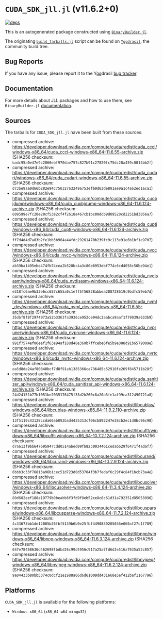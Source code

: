# `CUDA_SDK_jll.jl` (v11.6.2+0)

[![deps](https://juliahub.com/docs/CUDA_SDK_jll/deps.svg)](https://juliahub.com/ui/Packages/CUDA_SDK_jll/2kWOi?page=2)

This is an autogenerated package constructed using [`BinaryBuilder.jl`](https://github.com/JuliaPackaging/BinaryBuilder.jl).

The originating [`build_tarballs.jl`](https://github.com/JuliaPackaging/Yggdrasil/blob/92e99e67ad7622e85495c8d1de3aacfd43de5fae/C/CUDA/CUDA_SDK@11.6/build_tarballs.jl) script can be found on [`Yggdrasil`](https://github.com/JuliaPackaging/Yggdrasil/), the community build tree.

## Bug Reports

If you have any issue, please report it to the Yggdrasil [bug tracker](https://github.com/JuliaPackaging/Yggdrasil/issues).

## Documentation

For more details about JLL packages and how to use them, see `BinaryBuilder.jl` [documentation](https://docs.binarybuilder.org/stable/jll/).

## Sources

The tarballs for `CUDA_SDK_jll.jl` have been built from these sources:

* compressed archive: https://developer.download.nvidia.com/compute/cuda/redist/cuda_cccl/windows-x86_64/cuda_cccl-windows-x86_64-11.6.55-archive.zip (SHA256 checksum: `badc95a0e47e9c2866ebf970dae757c827b91c27820fc75dc28a459c0014bb2f`)
* compressed archive: https://developer.download.nvidia.com/compute/cuda/redist/cuda_cudart/windows-x86_64/cuda_cudart-windows-x86_64-11.6.55-archive.zip (SHA256 checksum: `d73be9aa0d66b282e94c75032763249a753efb9d63de891ae9a1c4a62ed1aca1`)
* compressed archive: https://developer.download.nvidia.com/compute/cuda/redist/cuda_cuobjdump/windows-x86_64/cuda_cuobjdump-windows-x86_64-11.6.124-archive.zip (SHA256 checksum: `609599e7fc20e20cf53e2cf4f2618e467cb1bc00dcb9d09520cd2251bd3056a7`)
* compressed archive: https://developer.download.nvidia.com/compute/cuda/redist/cuda_cupti/windows-x86_64/cuda_cupti-windows-x86_64-11.6.124-archive.zip (SHA256 checksum: `ff7d4d4d7a83b2fe1bb3b964a44fdc29261470b239fc9c113e91e6b1bf1e9707`)
* compressed archive: https://developer.download.nvidia.com/compute/cuda/redist/cuda_nvcc/windows-x86_64/cuda_nvcc-windows-x86_64-11.6.124-archive.zip (SHA256 checksum: `ab39ba1495ebe474fb74cea2b520bc4a3c80e6953ebf774c6cd4058c50be94e1`)
* compressed archive: https://developer.download.nvidia.com/compute/cuda/redist/cuda_nvdisasm/windows-x86_64/cuda_nvdisasm-windows-x86_64-11.6.124-archive.zip (SHA256 checksum: `e318fc6ae9b33e6cc657c655a0c1eff5f56828abbea208728619c9bdfc59eb7d`)
* compressed archive: https://developer.download.nvidia.com/compute/cuda/redist/cuda_nvml_dev/windows-x86_64/cuda_nvml_dev-windows-x86_64-11.6.55-archive.zip (SHA256 checksum: `35dbf8f8f2974973a52b3363fa3936ce952ce94dc2aabca9aaf1f79039a633b9`)
* compressed archive: https://developer.download.nvidia.com/compute/cuda/redist/cuda_nvprune/windows-x86_64/cuda_nvprune-windows-x86_64-11.6.124-archive.zip (SHA256 checksum: `991f7574ef06eef1f63e94af188d48e360b7ffcebe6fe5b9e088d91b6579009e`)
* compressed archive: https://developer.download.nvidia.com/compute/cuda/redist/cuda_nvrtc/windows-x86_64/cuda_nvrtc-windows-x86_64-11.6.124-archive.zip (SHA256 checksum: `ea5d8de24af80840bcf7d8f91ab1385366ca736485c52910fe269f845711b28f`)
* compressed archive: https://developer.download.nvidia.com/compute/cuda/redist/cuda_sanitizer_api/windows-x86_64/cuda_sanitizer_api-windows-x86_64-11.6.124-archive.zip (SHA256 checksum: `24d24151b77b1051be2035176475f33d2b260c8a20a3fe1af99ca312490721a8`)
* compressed archive: https://developer.download.nvidia.com/compute/cuda/redist/libcublas/windows-x86_64/libcublas-windows-x86_64-11.9.2.110-archive.zip (SHA256 checksum: `13f5119c43128ccda66ab092bad4435313cf06cb892247e38cb2ec1d8bc96c90`)
* compressed archive: https://developer.download.nvidia.com/compute/cuda/redist/libcufft/windows-x86_64/libcufft-windows-x86_64-10.7.2.124-archive.zip (SHA256 checksum: `d7a613f9bb647695947cdd0514abed09fb82c0934461cedab629f6471f4adaf7`)
* compressed archive: https://developer.download.nvidia.com/compute/cuda/redist/libcurand/windows-x86_64/libcurand-windows-x86_64-10.2.9.124-archive.zip (SHA256 checksum: `6bbb3c33f76813a96b1cec51d723d0d53704f3b7fedaf6c29f4c84f1bcb73a4e`)
* compressed archive: https://developer.download.nvidia.com/compute/cuda/redist/libcusolver/windows-x86_64/libcusolver-windows-x86_64-11.3.4.124-archive.zip (SHA256 checksum: `80d602eef188a19779b0beabb6f3fd9f8eb52ce8c8c61d31a792351d85053996`)
* compressed archive: https://developer.download.nvidia.com/compute/cuda/redist/libcusparse/windows-x86_64/libcusparse-windows-x86_64-11.7.2.124-archive.zip (SHA256 checksum: `4c33673bb1de12005b26fbf5139b6b9e25fbf4490839205036e060af27c1f789`)
* compressed archive: https://developer.download.nvidia.com/compute/cuda/redist/libnpp/windows-x86_64/libnpp-windows-x86_64-11.6.3.124-archive.zip (SHA256 checksum: `647e78458636d462698fbdbd26c99d4956c917a25a7fd6d2e516a7035a52c857`)
* compressed archive: https://developer.download.nvidia.com/compute/cuda/redist/libnvjpeg/windows-x86_64/libnvjpeg-windows-x86_64-11.6.2.124-archive.zip (SHA256 checksum: `9a04433b80bb5374c0dcf21e1988a66d6d61009dd431668e5ef412baf1167796`)

## Platforms

`CUDA_SDK_jll.jl` is available for the following platforms:

* `Windows x86_64` (`x86_64-w64-mingw32`)
